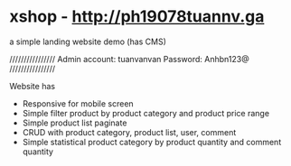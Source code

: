 # xshop - http://ph19078tuannv.ga
a simple landing website demo (has CMS)

////////////////
Admin account: tuanvanvan
Password: Anhbn123@
////////////////

Website has
+ Responsive for mobile screen
+ Simple filter product by product category and product price range
+ Simple product list paginate
+ CRUD with product category, product list, user, comment
+ Simple statistical product category by product quantity and comment quantity

